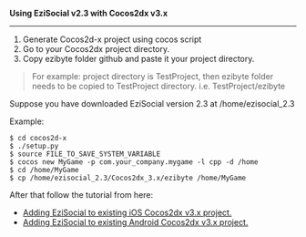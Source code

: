 **Using EziSocial v2.3 with Cocos2dx v3.x**

- - -

 1. Generate Cocos2d-x project using cocos script
 2. Go to your Cocos2dx project directory.
 3. Copy ezibyte folder github and paste it your project directory.

> For example: project directory is TestProject, then ezibyte folder needs to be copied to TestProject directory. i.e. TestProject/ezibyte

Suppose you have downloaded EziSocial version 2.3 at /home/ezisocial_2.3

Example:

    $ cd cocos2d-x
    $ ./setup.py
    $ source FILE_TO_SAVE_SYSTEM_VARIABLE
    $ cocos new MyGame -p com.your_company.mygame -l cpp -d /home
    $ cd /home/MyGame
    $ cp /home/ezisocial_2.3/Cocos2dx_3.x/ezibyte /home/MyGame 

After that follow the tutorial from here:

  - [Adding EziSocial to existing iOS Cocos2dx v3.x project.](http://ezibyte.com/how-to-add-ezisocial-to-existing-ios-game/)
  - [Adding EziSocial to existing Android Cocos2dx v3.x project.](http://ezibyte.com/cocos2d-x-v3-x-how-to-add-ezisocial-to-existing-android-game/)